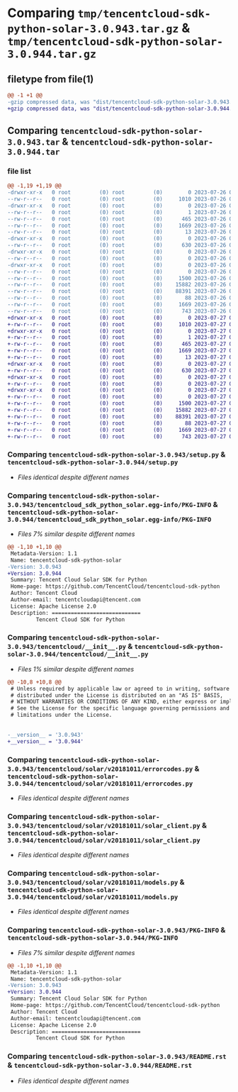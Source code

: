 # Comparing `tmp/tencentcloud-sdk-python-solar-3.0.943.tar.gz` & `tmp/tencentcloud-sdk-python-solar-3.0.944.tar.gz`

## filetype from file(1)

```diff
@@ -1 +1 @@
-gzip compressed data, was "dist/tencentcloud-sdk-python-solar-3.0.943.tar", last modified: Wed Jul 26 00:43:32 2023, max compression
+gzip compressed data, was "dist/tencentcloud-sdk-python-solar-3.0.944.tar", last modified: Thu Jul 27 02:22:21 2023, max compression
```

## Comparing `tencentcloud-sdk-python-solar-3.0.943.tar` & `tencentcloud-sdk-python-solar-3.0.944.tar`

### file list

```diff
@@ -1,19 +1,19 @@
-drwxr-xr-x   0 root         (0) root         (0)        0 2023-07-26 00:43:32.000000 tencentcloud-sdk-python-solar-3.0.943/
--rw-r--r--   0 root         (0) root         (0)     1010 2023-07-26 00:43:31.000000 tencentcloud-sdk-python-solar-3.0.943/setup.py
-drwxr-xr-x   0 root         (0) root         (0)        0 2023-07-26 00:43:32.000000 tencentcloud-sdk-python-solar-3.0.943/tencentcloud_sdk_python_solar.egg-info/
--rw-r--r--   0 root         (0) root         (0)        1 2023-07-26 00:43:32.000000 tencentcloud-sdk-python-solar-3.0.943/tencentcloud_sdk_python_solar.egg-info/dependency_links.txt
--rw-r--r--   0 root         (0) root         (0)      465 2023-07-26 00:43:32.000000 tencentcloud-sdk-python-solar-3.0.943/tencentcloud_sdk_python_solar.egg-info/SOURCES.txt
--rw-r--r--   0 root         (0) root         (0)     1669 2023-07-26 00:43:32.000000 tencentcloud-sdk-python-solar-3.0.943/tencentcloud_sdk_python_solar.egg-info/PKG-INFO
--rw-r--r--   0 root         (0) root         (0)       13 2023-07-26 00:43:32.000000 tencentcloud-sdk-python-solar-3.0.943/tencentcloud_sdk_python_solar.egg-info/top_level.txt
-drwxr-xr-x   0 root         (0) root         (0)        0 2023-07-26 00:43:32.000000 tencentcloud-sdk-python-solar-3.0.943/tencentcloud/
--rw-r--r--   0 root         (0) root         (0)      630 2023-07-26 00:43:31.000000 tencentcloud-sdk-python-solar-3.0.943/tencentcloud/__init__.py
-drwxr-xr-x   0 root         (0) root         (0)        0 2023-07-26 00:43:32.000000 tencentcloud-sdk-python-solar-3.0.943/tencentcloud/solar/
--rw-r--r--   0 root         (0) root         (0)        0 2023-07-26 00:43:31.000000 tencentcloud-sdk-python-solar-3.0.943/tencentcloud/solar/__init__.py
-drwxr-xr-x   0 root         (0) root         (0)        0 2023-07-26 00:43:32.000000 tencentcloud-sdk-python-solar-3.0.943/tencentcloud/solar/v20181011/
--rw-r--r--   0 root         (0) root         (0)        0 2023-07-26 00:43:31.000000 tencentcloud-sdk-python-solar-3.0.943/tencentcloud/solar/v20181011/__init__.py
--rw-r--r--   0 root         (0) root         (0)     1500 2023-07-26 00:43:31.000000 tencentcloud-sdk-python-solar-3.0.943/tencentcloud/solar/v20181011/errorcodes.py
--rw-r--r--   0 root         (0) root         (0)    15882 2023-07-26 00:43:31.000000 tencentcloud-sdk-python-solar-3.0.943/tencentcloud/solar/v20181011/solar_client.py
--rw-r--r--   0 root         (0) root         (0)    88391 2023-07-26 00:43:31.000000 tencentcloud-sdk-python-solar-3.0.943/tencentcloud/solar/v20181011/models.py
--rw-r--r--   0 root         (0) root         (0)       88 2023-07-26 00:43:32.000000 tencentcloud-sdk-python-solar-3.0.943/setup.cfg
--rw-r--r--   0 root         (0) root         (0)     1669 2023-07-26 00:43:32.000000 tencentcloud-sdk-python-solar-3.0.943/PKG-INFO
--rw-r--r--   0 root         (0) root         (0)      743 2023-07-26 00:43:31.000000 tencentcloud-sdk-python-solar-3.0.943/README.rst
+drwxr-xr-x   0 root         (0) root         (0)        0 2023-07-27 02:22:21.000000 tencentcloud-sdk-python-solar-3.0.944/
+-rw-r--r--   0 root         (0) root         (0)     1010 2023-07-27 02:22:21.000000 tencentcloud-sdk-python-solar-3.0.944/setup.py
+drwxr-xr-x   0 root         (0) root         (0)        0 2023-07-27 02:22:21.000000 tencentcloud-sdk-python-solar-3.0.944/tencentcloud_sdk_python_solar.egg-info/
+-rw-r--r--   0 root         (0) root         (0)        1 2023-07-27 02:22:21.000000 tencentcloud-sdk-python-solar-3.0.944/tencentcloud_sdk_python_solar.egg-info/dependency_links.txt
+-rw-r--r--   0 root         (0) root         (0)      465 2023-07-27 02:22:21.000000 tencentcloud-sdk-python-solar-3.0.944/tencentcloud_sdk_python_solar.egg-info/SOURCES.txt
+-rw-r--r--   0 root         (0) root         (0)     1669 2023-07-27 02:22:21.000000 tencentcloud-sdk-python-solar-3.0.944/tencentcloud_sdk_python_solar.egg-info/PKG-INFO
+-rw-r--r--   0 root         (0) root         (0)       13 2023-07-27 02:22:21.000000 tencentcloud-sdk-python-solar-3.0.944/tencentcloud_sdk_python_solar.egg-info/top_level.txt
+drwxr-xr-x   0 root         (0) root         (0)        0 2023-07-27 02:22:21.000000 tencentcloud-sdk-python-solar-3.0.944/tencentcloud/
+-rw-r--r--   0 root         (0) root         (0)      630 2023-07-27 02:22:21.000000 tencentcloud-sdk-python-solar-3.0.944/tencentcloud/__init__.py
+drwxr-xr-x   0 root         (0) root         (0)        0 2023-07-27 02:22:21.000000 tencentcloud-sdk-python-solar-3.0.944/tencentcloud/solar/
+-rw-r--r--   0 root         (0) root         (0)        0 2023-07-27 02:22:21.000000 tencentcloud-sdk-python-solar-3.0.944/tencentcloud/solar/__init__.py
+drwxr-xr-x   0 root         (0) root         (0)        0 2023-07-27 02:22:21.000000 tencentcloud-sdk-python-solar-3.0.944/tencentcloud/solar/v20181011/
+-rw-r--r--   0 root         (0) root         (0)        0 2023-07-27 02:22:21.000000 tencentcloud-sdk-python-solar-3.0.944/tencentcloud/solar/v20181011/__init__.py
+-rw-r--r--   0 root         (0) root         (0)     1500 2023-07-27 02:22:21.000000 tencentcloud-sdk-python-solar-3.0.944/tencentcloud/solar/v20181011/errorcodes.py
+-rw-r--r--   0 root         (0) root         (0)    15882 2023-07-27 02:22:21.000000 tencentcloud-sdk-python-solar-3.0.944/tencentcloud/solar/v20181011/solar_client.py
+-rw-r--r--   0 root         (0) root         (0)    88391 2023-07-27 02:22:21.000000 tencentcloud-sdk-python-solar-3.0.944/tencentcloud/solar/v20181011/models.py
+-rw-r--r--   0 root         (0) root         (0)       88 2023-07-27 02:22:21.000000 tencentcloud-sdk-python-solar-3.0.944/setup.cfg
+-rw-r--r--   0 root         (0) root         (0)     1669 2023-07-27 02:22:21.000000 tencentcloud-sdk-python-solar-3.0.944/PKG-INFO
+-rw-r--r--   0 root         (0) root         (0)      743 2023-07-27 02:22:21.000000 tencentcloud-sdk-python-solar-3.0.944/README.rst
```

### Comparing `tencentcloud-sdk-python-solar-3.0.943/setup.py` & `tencentcloud-sdk-python-solar-3.0.944/setup.py`

 * *Files identical despite different names*

### Comparing `tencentcloud-sdk-python-solar-3.0.943/tencentcloud_sdk_python_solar.egg-info/PKG-INFO` & `tencentcloud-sdk-python-solar-3.0.944/tencentcloud_sdk_python_solar.egg-info/PKG-INFO`

 * *Files 7% similar despite different names*

```diff
@@ -1,10 +1,10 @@
 Metadata-Version: 1.1
 Name: tencentcloud-sdk-python-solar
-Version: 3.0.943
+Version: 3.0.944
 Summary: Tencent Cloud Solar SDK for Python
 Home-page: https://github.com/TencentCloud/tencentcloud-sdk-python
 Author: Tencent Cloud
 Author-email: tencentcloudapi@tencent.com
 License: Apache License 2.0
 Description: ============================
         Tencent Cloud SDK for Python
```

### Comparing `tencentcloud-sdk-python-solar-3.0.943/tencentcloud/__init__.py` & `tencentcloud-sdk-python-solar-3.0.944/tencentcloud/__init__.py`

 * *Files 1% similar despite different names*

```diff
@@ -10,8 +10,8 @@
 # Unless required by applicable law or agreed to in writing, software
 # distributed under the License is distributed on an "AS IS" BASIS,
 # WITHOUT WARRANTIES OR CONDITIONS OF ANY KIND, either express or implied.
 # See the License for the specific language governing permissions and
 # limitations under the License.
 
 
-__version__ = '3.0.943'
+__version__ = '3.0.944'
```

### Comparing `tencentcloud-sdk-python-solar-3.0.943/tencentcloud/solar/v20181011/errorcodes.py` & `tencentcloud-sdk-python-solar-3.0.944/tencentcloud/solar/v20181011/errorcodes.py`

 * *Files identical despite different names*

### Comparing `tencentcloud-sdk-python-solar-3.0.943/tencentcloud/solar/v20181011/solar_client.py` & `tencentcloud-sdk-python-solar-3.0.944/tencentcloud/solar/v20181011/solar_client.py`

 * *Files identical despite different names*

### Comparing `tencentcloud-sdk-python-solar-3.0.943/tencentcloud/solar/v20181011/models.py` & `tencentcloud-sdk-python-solar-3.0.944/tencentcloud/solar/v20181011/models.py`

 * *Files identical despite different names*

### Comparing `tencentcloud-sdk-python-solar-3.0.943/PKG-INFO` & `tencentcloud-sdk-python-solar-3.0.944/PKG-INFO`

 * *Files 7% similar despite different names*

```diff
@@ -1,10 +1,10 @@
 Metadata-Version: 1.1
 Name: tencentcloud-sdk-python-solar
-Version: 3.0.943
+Version: 3.0.944
 Summary: Tencent Cloud Solar SDK for Python
 Home-page: https://github.com/TencentCloud/tencentcloud-sdk-python
 Author: Tencent Cloud
 Author-email: tencentcloudapi@tencent.com
 License: Apache License 2.0
 Description: ============================
         Tencent Cloud SDK for Python
```

### Comparing `tencentcloud-sdk-python-solar-3.0.943/README.rst` & `tencentcloud-sdk-python-solar-3.0.944/README.rst`

 * *Files identical despite different names*

